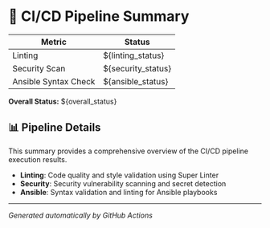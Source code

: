 # 🚀 CI/CD Pipeline Summary

| Metric                  | Status |
|-------------------------|--------|
| Linting                 | ${linting_status} |
| Security Scan           | ${security_status} |
| Ansible Syntax Check    | ${ansible_status} |

**Overall Status:** ${overall_status}

## 📊 Pipeline Details

This summary provides a comprehensive overview of the CI/CD pipeline execution results.

- **Linting**: Code quality and style validation using Super Linter
- **Security**: Security vulnerability scanning and secret detection  
- **Ansible**: Syntax validation and linting for Ansible playbooks

---
*Generated automatically by GitHub Actions*
